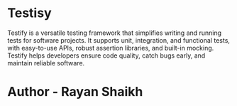 # Testisy
Testify is a versatile testing framework that simplifies writing and running tests for software projects. It supports unit, integration, and functional tests, with easy-to-use APIs, robust assertion libraries, and built-in mocking. Testify helps developers ensure code quality, catch bugs early, and maintain reliable software.
# Author - Rayan Shaikh
